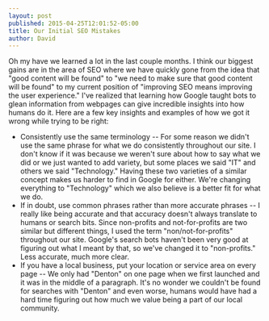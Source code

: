 ```yaml
---
layout: post
published: 2015-04-25T12:01:52-05:00
title: Our Initial SEO Mistakes
author: David
---
```

Oh my have we learned a lot in the last couple months. I think our biggest gains are in the area of SEO where we have quickly gone from the idea that "good content will be found" to "we need to make sure that good content will be found" to my current position of "improving SEO means improving the user experience." I've realized that learning how Google taught bots to glean information from webpages can give incredible insights into how humans do it. Here are a few key insights and examples of how we got it wrong while trying to be right:

* Consistently use the same terminology -- For some reason we didn't use the same phrase for what we do consistently throughout our site. I don't know if it was because we weren't sure about how to say what we did or we just wanted to add variety, but some places we said "IT" and others we said "Technology." Having these two varieties of a similar concept makes us harder to find in Google for either. We're changing everything to "Technology" which we also believe is a better fit for what we do.
* If in doubt, use common phrases rather than more accurate phrases -- I really like being accurate and that accuracy doesn't always translate to humans or search bits. Since non-profits and not-for-profits are two similar but different things, I used the term "non/not-for-profits" throughout our site. Google's search bots haven't been very good at figuring out what I meant by that, so we've changed it to "non-profits." Less accurate, much more clear.
* If you have a local business, put your location or service area on every page -- We only had "Denton" on one page when we first launched and it was in the middle of a paragraph. It's no wonder we couldn't be found for searches with "Denton" and even worse, humans would have had a hard time figuring out how much we value being a part of our local community.